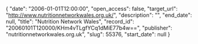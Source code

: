 {
  "date": "2006-01-01T12:00:00", 
  "open_access": false, 
  "target_url": "http://www.nutritionnetworkwales.org.uk/", 
  "description": "", 
  "end_date": null, 
  "title": "Nutrition Network Wales", 
  "record_id": "20060101T120000/KHm4vTLgfYCq1dMiE77b4w==", 
  "publisher": "nutritionnetworkwales.org.uk", 
  "slug": 55376, 
  "start_date": null
}

